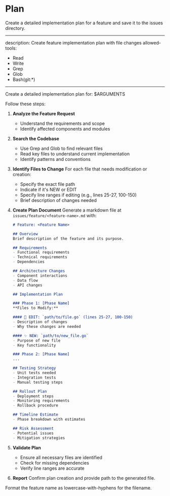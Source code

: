 # Plan
Create a detailed implementation plan for a feature and save it to the issues directory.

---
description: Create feature implementation plan with file changes
allowed-tools:
  - Read
  - Write
  - Grep
  - Glob
  - Bash(git:*)
---

Create a detailed implementation plan for: $ARGUMENTS

Follow these steps:

1. **Analyze the Feature Request**
   - Understand the requirements and scope
   - Identify affected components and modules

2. **Search the Codebase**
   - Use Grep and Glob to find relevant files
   - Read key files to understand current implementation
   - Identify patterns and conventions

3. **Identify Files to Change**
   For each file that needs modification or creation:
   - Specify the exact file path
   - Indicate if it's NEW or EDIT
   - Specify line ranges if editing (e.g., lines 25-27, 100-150)
   - Brief description of changes needed

4. **Create Plan Document**
   Generate a markdown file at `issues/feature/<feature-name>.md` with:

   ```markdown
   # Feature: <Feature Name>

   ## Overview
   Brief description of the feature and its purpose.

   ## Requirements
   - Functional requirements
   - Technical requirements
   - Dependencies

   ## Architecture Changes
   - Component interactions
   - Data flow
   - API changes

   ## Implementation Plan

   ### Phase 1: [Phase Name]
   **Files to Modify:**

   #### 📝 EDIT: `path/to/file.go` (lines 25-27, 100-150)
   - Description of changes
   - Why these changes are needed

   #### ✨ NEW: `path/to/new_file.go`
   - Purpose of new file
   - Key functionality

   ### Phase 2: [Phase Name]
   ...

   ## Testing Strategy
   - Unit tests needed
   - Integration tests
   - Manual testing steps

   ## Rollout Plan
   - Deployment steps
   - Monitoring requirements
   - Rollback procedure

   ## Timeline Estimate
   - Phase breakdown with estimates

   ## Risk Assessment
   - Potential issues
   - Mitigation strategies
   ```

5. **Validate Plan**
   - Ensure all necessary files are identified
   - Check for missing dependencies
   - Verify line ranges are accurate

6. **Report**
   Confirm plan creation and provide path to the generated file.

Format the feature name as lowercase-with-hyphens for the filename.

